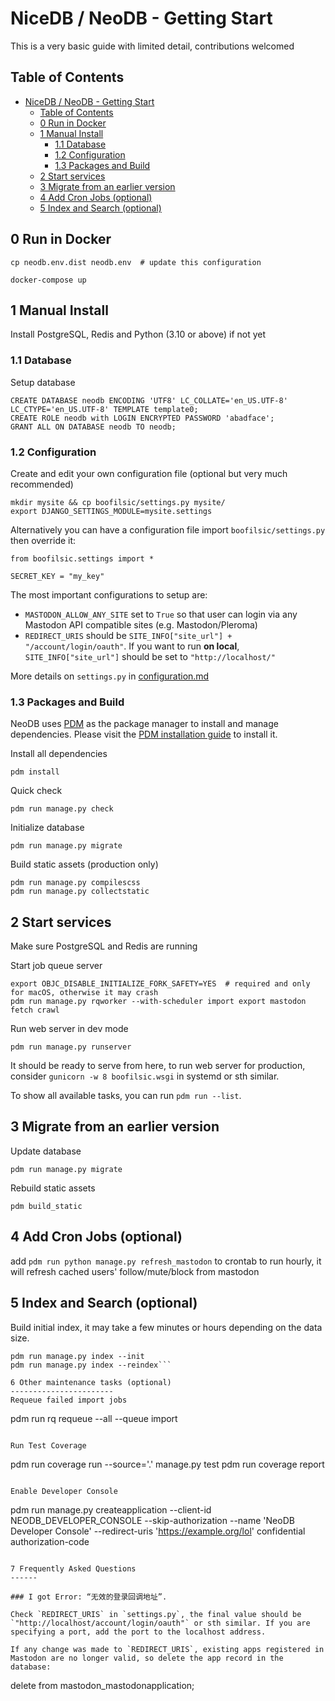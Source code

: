 NiceDB / NeoDB - Getting Start
==============================
This is a very basic guide with limited detail, contributions welcomed

## Table of Contents
- [NiceDB / NeoDB - Getting Start](#nicedb--neodb---getting-start)
  - [Table of Contents](#table-of-contents)
  - [0 Run in Docker](#0-run-in-docker)
  - [1 Manual Install](#1-manual-install)
    - [1.1 Database](#11-database)
    - [1.2 Configuration](#12-configuration)
    - [1.3 Packages and Build](#13-packages-and-build)
  - [2 Start services](#2-start-services)
  - [3 Migrate from an earlier version](#3-migrate-from-an-earlier-version)
  - [4 Add Cron Jobs (optional)](#4-add-cron-jobs-optional)
  - [5 Index and Search (optional)](#5-index-and-search-optional)

0 Run in Docker
---------------

```
cp neodb.env.dist neodb.env  # update this configuration

docker-compose up
```

1 Manual Install
----------------
Install PostgreSQL, Redis and Python (3.10 or above) if not yet

### 1.1 Database
Setup database
```
CREATE DATABASE neodb ENCODING 'UTF8' LC_COLLATE='en_US.UTF-8' LC_CTYPE='en_US.UTF-8' TEMPLATE template0;
CREATE ROLE neodb with LOGIN ENCRYPTED PASSWORD 'abadface';
GRANT ALL ON DATABASE neodb TO neodb;
```

### 1.2 Configuration
Create and edit your own configuration file (optional but very much recommended)
```
mkdir mysite && cp boofilsic/settings.py mysite/
export DJANGO_SETTINGS_MODULE=mysite.settings
```
Alternatively you can have a configuration file import `boofilsic/settings.py` then override it:
```
from boofilsic.settings import *

SECRET_KEY = "my_key"
```

The most important configurations to setup are:

- `MASTODON_ALLOW_ANY_SITE` set to `True` so that user can login via any Mastodon API compatible sites (e.g. Mastodon/Pleroma)
- `REDIRECT_URIS` should be `SITE_INFO["site_url"] + "/account/login/oauth"`. If you want to run **on local**, `SITE_INFO["site_url"]` should be set to `"http://localhost/"`

More details on `settings.py` in [configuration.md](configuration.md)

### 1.3 Packages and Build
NeoDB uses [PDM](https://pdm.fming.dev) as the package manager to install and manage dependencies.
Please visit the [PDM installation guide](https://pdm.fming.dev/latest/#installation) to install it.

Install all dependencies
```
pdm install
```

Quick check
```
pdm run manage.py check
```

Initialize database
```
pdm run manage.py migrate
```

Build static assets (production only)
```
pdm run manage.py compilescss
pdm run manage.py collectstatic
```

2 Start services
--------------
Make sure PostgreSQL and Redis are running

Start job queue server
```
export OBJC_DISABLE_INITIALIZE_FORK_SAFETY=YES  # required and only for macOS, otherwise it may crash
pdm run manage.py rqworker --with-scheduler import export mastodon fetch crawl
```

Run web server in dev mode
```
pdm run manage.py runserver
```

It should be ready to serve from here, to run web server for production, consider `gunicorn -w 8 boofilsic.wsgi` in systemd or sth similar.

To show all available tasks, you can run `pdm run --list`.


3 Migrate from an earlier version
-------------------------------
Update database
```
pdm run manage.py migrate
```

Rebuild static assets
```
pdm build_static
```

4 Add Cron Jobs (optional)
-------------
add `pdm run python manage.py refresh_mastodon` to crontab to run hourly, it will refresh cached users' follow/mute/block from mastodon

5 Index and Search (optional)
----------------

Build initial index, it may take a few minutes or hours depending on the data size.
```
pdm run manage.py index --init
pdm run manage.py index --reindex```

6 Other maintenance tasks (optional)
-----------------------
Requeue failed import jobs
```
pdm run rq requeue --all --queue import
```

Run Test Coverage
```
pdm run coverage run --source='.' manage.py test
pdm run coverage report
```

Enable Developer Console
```
pdm run manage.py createapplication --client-id NEODB_DEVELOPER_CONSOLE --skip-authorization --name 'NeoDB Developer Console' --redirect-uris 'https://example.org/lol'  confidential authorization-code
```

7 Frequently Asked Questions
------

### I got Error: “无效的登录回调地址”.

Check `REDIRECT_URIS` in `settings.py`, the final value should be `"http://localhost/account/login/oauth"` or sth similar. If you are specifying a port, add the port to the localhost address.

If any change was made to `REDIRECT_URIS`, existing apps registered in Mastodon are no longer valid, so delete the app record in the database:
```
delete from mastodon_mastodonapplication;
```
